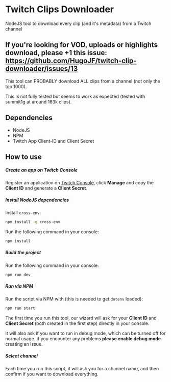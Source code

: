 # Twitch Clips Downloader
NodeJS tool to download every clip (and it's metadata) from a Twitch channel

## If you're looking for VOD, uploads or highlights download, please +1 this issue: https://github.com/HugoJF/twitch-clip-downloader/issues/13

This tool can PROBABLY download ALL clips from a channel (not only the top 1000).

This is not fully tested but seems to work as expected (tested with summit1g at around 163k clips).

## Dependencies
  - NodeJS
  - NPM
  - Twitch App Client-ID and Client Secret
  
## How to use

##### Create an app on Twitch Console

Register an application on [Twitch Console](https://dev.twitch.tv/console/apps), click **Manage** and copy the **Client ID** and generate a **Client Secret**.


##### Install NodeJS dependencies

Install `cross-env`:
```bash
npm install -g cross-env
```

Run the following command in your console:
```bash
npm install
```

##### Build the project

Run the following command in your console:
```bash
npm run dev
```

##### Run via NPM

Run the script via NPM with (this is needed to get `dotenv` loaded):
```bash
npm run start
```

The first time you run this tool, our wizard will ask for your **Client ID** and **Client Secret** (both created in the first step) directly in your console.

It will also ask if you want to run in debug mode, which can be turned off for normal usage. If you encounter any problems **please enable debug mode** creating an issue.  

##### Select channel

Each time you run this script, it will ask you for a channel name, and then confirm if you want to download everything.
